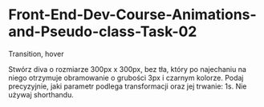 # Front-End-Dev-Course-Animations-and-Pseudo-class-Task-02
Transition, hover

Stwórz diva o rozmiarze 300px x 300px, bez tła, który po najechaniu na niego otrzymuje obramowanie o grubości 3px i czarnym kolorze. Podaj precyzyjnie, jaki parametr podlega transformacji oraz jej trwanie: 1s. Nie używaj shorthandu.
